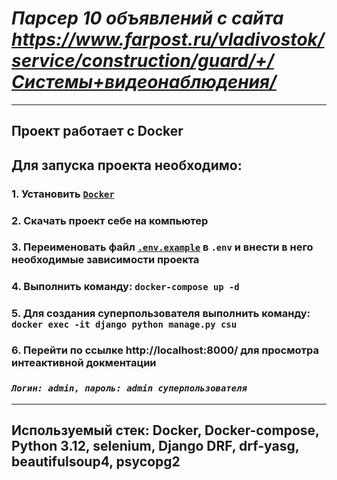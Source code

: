 # ***Парсер 10 объявлений с сайта https://www.farpost.ru/vladivostok/service/construction/guard/+/Системы+видеонаблюдения/***
___________________
## **Проект работает с Docker**

## Для запуска проекта необходимо:
### 1. Установить [`Docker`](https://www.docker.com/)
### 2. Скачать проект себе на компьютер
### 3. Переименовать файл [`.env.example`](https://github.com/IlyaKovalchukKIS/API_Store_test_DRF/blob/master/.env.example) в `.env` и внести в него необходимые зависимости проекта 
### 4. Выполнить команду: `docker-compose up -d`
### 5. Для создания суперпользователя выполнить команду: `docker exec -it django python manage.py csu` 
### 6. **Перейти по ссылке http://localhost:8000/ для просмотра интеактивной докментации**
### ***`Логин: admin, пароль: admin суперпользователя`***
___
## Используемый стек: Docker, Docker-compose, Python 3.12, selenium, Django DRF, drf-yasg, beautifulsoup4, psycopg2
